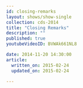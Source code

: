 ```yaml
---
id: closing-remarks
layout: shows/show-single
collection: cds-2014
title: "Closing Remarks"
description: ""
published: true
youtubeVideoID: BVWAk661NL8

date: 2014-11-20 14:30:00
article:
  written_on: 2015-02-24
  updated_on: 2015-02-24

---
```

